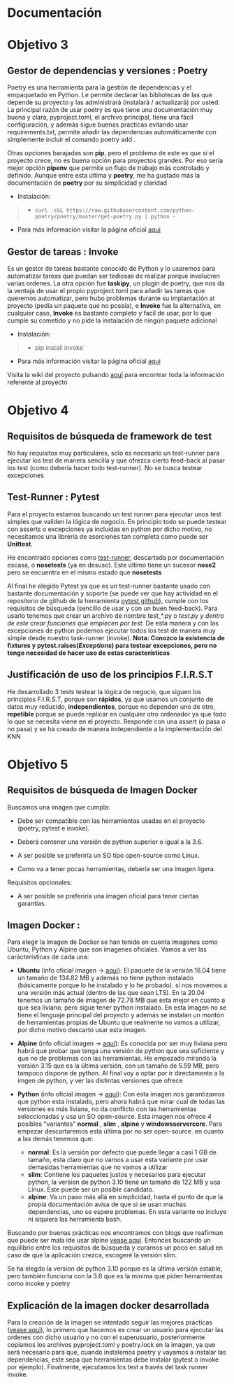 # Documentación

# Objetivo 3

## Gestor de dependencias y versiones : Poetry

Poetry es una herramienta para la gestión de dependencias y el empaquetado en Python. Le permite declarar las bibliotecas de las que depende su proyecto y las administrará (instalará / actualizará) por usted. 
La principal razón de usar poetry es que tiene una documentación muy buena y clara, pyproject.toml, el archivo principal, tiene una fácil configuración, y además sigue buenas practicas evitando usar requirements.txt, permite añadir las dependencias automáticamente con simplemente incluir el comando poetry add <dependencia>.
  
Otras opciones barajadas son **pip**, pero el problema de este es que si el proyecto crece, no es buena opción para proyectos grandes. Por eso sería mejor opción **pipenv** que permite un flujo de trabajo más controlado y definido. Aunque entre esta última y **poetry**, me ha gustado más la documentación de **poetry** por su simplicidad y claridad


* Instalación:

>  * `curl -sSL https://raw.githubusercontent.com/python-poetry/poetry/master/get-poetry.py | python -`

* Para más información visitar la página oficial [aqui](https://python-poetry.org/docs/)

## Gestor de tareas : Invoke

Es un gestor de tareas bastante conocido de Python y lo usaremos para automatizar tareas que puedan ser tediosas de realizar porque involucren varias ordenes. La otra opción fue **taskipy**, un plugin de poetry, que nos da la ventaja de usar el propio pyproject.toml para añadir las tareas que queremos automatizar, pero hubo problemas durante su implantación al proyecto (pedía un paquete que no poseía), e **Invoke** fue la alternativa, en cualquier caso, **Invoke** es bastante completo y facil de usar, por lo que cumple su cometido y no pide la instalación de ningún paquete adicional

* Instalación:

>  * pip install invoke`

* Para más información visitar la página oficial [aqui](https://www.pyinvoke.org/)




Visita la wiki del proyecto pulsando [aquí](https://github.com/Parka015/IV-Proyecto/wiki) para encontrar toda la información referente al proyecto

# Objetivo 4

## Requisitos de búsqueda de framework de test
  
No hay requisitos muy particulares, solo es necesario un test-runner para ejecutar los test de manera sencilla y que ofrezca cierto feed-back al pasar los test (como debería hacer todo test-runner). No se busca testear excepciones
  
## Test-Runner : Pytest
  
Para el proyecto estamos buscando un test runner para ejecutar unos test simples que validen la lógica de negocio. En principio todo se puede testear con asserts o excepciones ya incluidas en python por dicho motivo, no necesitamos una librería de aserciones tan completa como puede ser **Unittest**.
  
He encontrado opciones como [test-runner](https://pypi.org/project/test-runner/), descartada por documentación escasa, o **nosetests** (ya en desuso). Este último tiene un sucesor **nose2** pero se encuentra en el mismo estado que **nosetests**

Al final he elegido Pytest ya que es un test-runner bastante usado con bastante documentación y soporte (se puede ver que hay actividad en el repositorio de github de la herramienta [pytest github](https://github.com/pytest-dev/pytest)), cumple con los requisitos de búsqueda (sencillo de usar y con un buen feed-back). Para usarlo tenemos que crear un archivo de nombre test_*.py o *_test.py y dentro de este crear funciones que empiecen por test_*. De esta manera y con las excepciones de python podemos ejecutar todos los test de manera muy simple desde nuestro task-runner (invoke).
**Nota: Conozco la existencia de fixtures y pytest.raises(*Exceptions*) para testear excepciones, pero no tengo necesidad de hacer uso de estas características**

## Justificación de uso de los principios F.I.R.S.T

He desarrollado 3 tests testear la lógica de negocio, que siguen los principios F.I.R.S.T, porque son **rápidos**, ya que usamos un conjunto de datos muy reducido, **independientes**, porque no dependen uno de otro, **repetible** porque se puede replicar en cualquier otro ordenador ya que todo lo que se necesita viene en el proyecto. Responde con una assert (o pasa o no pasa) y se ha creado de manera independiente a la implementación del KNN


# Objetivo 5

## Requisitos de búsqueda de Imagen Docker

Buscamos una imagen que cumpla:

* Debe ser compatible con las herramientas usadas en el proyecto (poetry, pytest e invoke).

* Deberá contener una versión de python superior o igual a la 3.6.

* A ser posible se preferiría un SO tipo open-source como Linux.

* Como va a tener pocas herramientas, debería ser una imagen ligera.

Requisitos opcionales: 

* A ser posible se preferiría una imagen oficial para tener ciertas garantías.
  
 ## Imagen Docker : 
  
Para elegir la imagen de Docker se han tenido en cuenta imagenes como Ubuntu, Python y Alpine que son imagenes oficiales.
Vamos a ver las carácterísticas de cada una:

  * **Ubuntu** (info oficial imagen -> [aqui](https://hub.docker.com/_/ubuntu?tab=description&page=1)): El paquete de la versión 16.04 tiene un tamaño de 134.82 MB y además no tiene python instalado (básicamente porque lo he instalado y lo he probado). si nos movemos a una versión más actual (dentro de las que sean LTS).
  En la 20.04 tenemos un tamaño de imagen de 72.78 MB que esta mejor en cuanto a que sea liviano, pero sigue tener python instalado.
  En esta imagen no se tiene el lenguaje principal del proyecto y además se instalan un montón de herramientas propias de Ubuntu que realmente no vamos a utilizar, por dicho motivo descarto usar esta imagen.
  
  * **Alpine** (info oficial imagen -> [aqui](https://hub.docker.com/_/alpine)): Es conocida por ser muy liviana pero habrá que probar que tenga una versión de python que sea suficiente y que no de problemas con las herramientas.
  He empezado mirando la versión 3.15 que es la última versión, con un tamaño de 5.59 MB, pero tampoco dispone de python. Al final voy a optar por ir directamente a la imgen de python, y ver las distintas versiones que ofrece
  
  * **Python** (info oficial imagen -> [aqui](https://hub.docker.com/_/python)): Con esta imagen nos garantizamos que python esta instalado, pero ahora habrá que mirar cual de todas las versiones es más liviana, no da conflicto con las herramientas seleccionadas y usa un SO open-source. Esta imagen nos ofrece 4 posibles "variantes" **normal** , **slim** , **alpine** y **windowsservercore**. Para empezar descartaremos esta última por no ser open-source.
  en cuanto a las demás tenemos que:
    * **normal**: Es la versión por defecto que puede llegar a casi 1 GB de tamaño, esta claro que no vamos a usar esta variante por usar demasidas herramientas que no vamos a utilizar
    * **slim**: Contiene los paquetes justos y necesarios para ejecutar python, la version de python 3.10 tiene un tamaño de 122 MB y usa Linux. Este puede ser un posible candidato.
    * **alpine**: Va un paso más allá en simplicidad, hasta el punto de que la propia documentación avisa de que si se usan muchas dependencias, uno se espere problemas. En esta variante no incluye ni siquiera las herramienta bash.
  
  Buscando por buenas prácticas nos encontramos con blogs que reafirman que puede ser mala ide usar alpine [vease aqui](https://pythonspeed.com/articles/base-image-python-docker-images/). Entonces buscando un equilibrio entre los requisitos de búsqueda y curarnos un poco en salud en caso de que la aplicación crezca, escogeré la versión slim.
  
  Se ha elegdo la version de python 3.10 porque es la última versión estable, pero también funciona con la 3.6 que es la mínima que piden herramientas como incoke y poetry


  ## Explicación de la imagen docker desarrollada

Para la creación de la imagen se intentado seguir las mejores prácticas ([vease aqui](https://docs.docker.com/develop/develop-images/dockerfile_best-practices/)), lo primero que hacemos es crear un usuario para ejecutar las ordenes con dicho usuario y no con el superusuario, posteriormente copiamos los archivos pyproject.toml y poetry.lock en la imagen, ya que será necesario para que, cuando instalemos poetry y vayamos a instalar las dependencias, este sepa que herramientas debe instalar (pytest o invoke por ejemplo). Finalmente, ejecutamos los test a través del task runner invoke.


